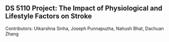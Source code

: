 ## DS 5110 Project: The Impact of Physiological and Lifestyle Factors on Stroke 

Contributors: Utkarshna Sinha, Joseph Punnapuzha, Nahush Bhat, Dachuan Zhang 


